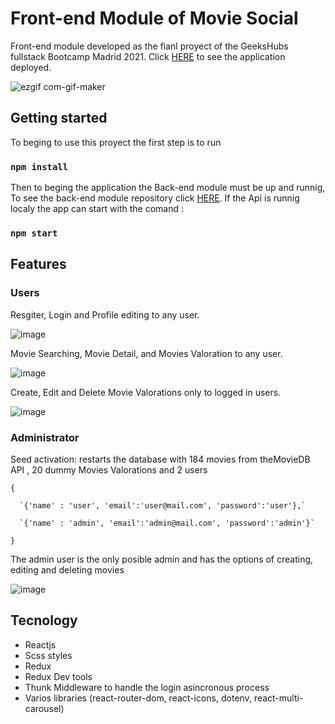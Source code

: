 # Front-end Module of Movie Social


Front-end module developed as the fianl proyect of the GeeksHubs fullstack Bootcamp Madrid 2021. Click [HERE](https://github.com/G4BR1EL0/MovieSocial/tree/main/react-module) to see the application deployed.


![ezgif com-gif-maker](https://user-images.githubusercontent.com/75450403/121583582-bba00700-ca30-11eb-8bbf-3c75c2102ae1.gif)



## Getting started

To beging to use this proyect the first step is to run

### `npm install`

Then to beging the application the Back-end module must be up and runnig, To see the back-end module repository click [HERE](https://github.com/G4BR1EL0/MovieSocial/tree/main/api). If the Api is runnig localy the app can start with the comand :

### `npm start`

## Features


###  Users
    
   Resgiter, Login and Profile editing to any user.
    
   ![image](https://user-images.githubusercontent.com/75450403/121586433-f2c3e780-ca33-11eb-93ae-1179a076f11f.png)
   
   Movie Searching, Movie Detail, and Movies Valoration to any user.
   
   ![image](https://user-images.githubusercontent.com/75450403/121587483-294e3200-ca35-11eb-9fa0-31bbb966c06f.png)
  
   Create, Edit and Delete Movie Valorations only to logged in users.
   
   ![image](https://user-images.githubusercontent.com/75450403/121587918-995cb800-ca35-11eb-9501-8cd98143e97d.png)


### Administrator

  Seed activation: restarts the database with 184 movies from theMovieDB API , 20 dummy Movies Valorations and 
  2 users 
  
  `{`
  
      `{'name' : 'user', 'email':'user@mail.com', 'password':'user'},` 
  
      `{'name' : 'admin', 'email':'admin@mail.com', 'password':'admin'}`
      
   `}`
   
  The admin user is the only posible admin and has the options of creating, editing and deleting movies
  
  ![image](https://user-images.githubusercontent.com/75450403/121589465-61567480-ca37-11eb-84f0-56dd35c154c7.png)

## Tecnology

- Reactjs
- Scss styles
- Redux
- Redux Dev tools
- Thunk Middleware to  handle the login asincronous process
- Varios libraries (react-router-dom, react-icons, dotenv, react-multi-carousel)

   
